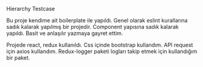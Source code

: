 Hierarchy Testcase

Bu proje kendime ait boilerplate ile yapıldı. Genel olarak eslint kurallarına sadık kalarak yapılmış bir projedir. Component yapısına sadık kalarak yapıldı. Basit ve anlaşılır yazmaya gayret ettim.

Projede react, redux kullanıldı. Css içinde bootstrap kullandım. API request için axios kullandım. Redux-logger paketi logları takip etmek için kullandığım bir paket.
